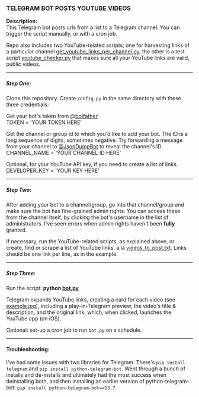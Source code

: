 
### TELEGRAM BOT POSTS YOUTUBE VIDEOS

__Description:__  
This Telegram bot posts urls from a list to a Telegram channel. You can trigger the script manually, or with a cron job. 

Repo also includes two YouTube-related scripts; one for harvesting links of a particular channel [get_youtube_links_per_channel.py](https://github.com/whileseated/telegram-bot-posts-youtube-videos/blob/master/get_youtube_links_per_channel.py), the other is a test script [youtube_checker.py](https://github.com/whileseated/telegram-bot-posts-youtube-videos/blob/master/youtube_checker.py) that makes sure all your YouTube links are valid, public videos.

---

##### Step One:
Clone this repository. Create `config.py` in the same directory with these three credentials:  

Get your bot's token from [@botfather](https://t.me/botfather)  
TOKEN = 'YOUR TOKEN HERE'

Get the channel or group id to which you'd like to add your bot. The ID is a long sequence of digits, sometimes negative. Try forwarding a message from your channel to [@JsonDumpBot](https://t.me/JsonDumpBot) to reveal the channel's ID.  
CHANNEL_NAME = 'YOUR CHANNEL ID HERE'

Optional, for your YouTube API key, if you need to create a list of links.  
DEVELOPER_KEY = 'YOUR KEY HERE'

---

##### Step Two:
After adding your bot to a channel/group, go into that channel/group and make sure the bot has fine-grained admin rights. You can access these from the channel itself, by clicking the bot's username in the list of administrators. I've seen errors when admin rights haven't been __fully__ granted.

If necessary, run the YouTube-related scripts, as explained above, or create, find or scrape a list of YouTube links, a la [videos_to_post.txt](https://github.com/whileseated/telegram-bot-posts-youtube-videos/blob/master/videos_to_post.txt). Links should be one link per line, as in the example.

---

##### Step Three:
Run the script: __python [bot.py](https://github.com/whileseated/telegram-bot-posts-youtube-videos/blob/master/bot.py)__  

Telegram expands YouTube links, creating a card for each video (see [example.jpg](https://github.com/whileseated/telegram-bot-posts-youtube-videos/blob/master/example.jpg)), including a play-in-Telegram preview, the video's title & description, and the original link, which, when clicked, launches the YouTube app (on iOS).
   
Optional: set-up a cron job to run `bot.py` on a schedule.  

---

#### Troubleshooting:
I've had some issues with two libraries for Telegram. There's `pip install telegram` and `pip install python-telegram-bot`. Went through a bunch of installs and de-installs and ultimately had the most success when deinstalling both, and then installing an earlier version of python-telegram-bot: `pip install python-telegram-bot==13.7`

